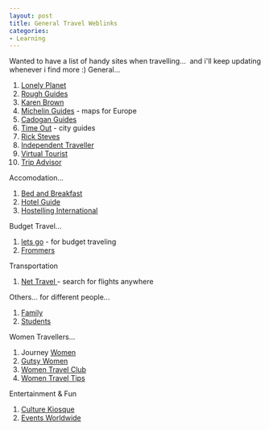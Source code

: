 ```yaml
---
layout: post
title: General Travel Weblinks
categories:
- Learning
---
```



Wanted to have a list of handy sites when travelling...  and i'll keep updating whenever i find more :) General...

1. [Lonely Planet](http://www.lonelyplanet.com/)
2. [Rough Guides](http://roughguides.com/)
3. [Karen Brown](http://www.karenbrown.com/)
4. [Michelin Guides](http://www.viamichelin.com/viamichelin/int/tpl/hme/MaHomePage.htm) - maps for Europe
5. [Cadogan Guides](http://cadoganguides.com/)
6. [Time Out](http://www.timeout.com/) - city guides
7. [Rick Steves](http://www.ricksteves.com/)
8. [Independent Traveller](http://www.independenttraveler.com/)
9. [Virtual Tourist](http://www.virtualtourist.com/)
10. [Trip Advisor](http://www.tripadvisor.com/)

Accomodation...

1. [Bed and Breakfast](http://www.bedandbreakfast.com/)
2. [Hotel Guide](http://www.hotelguide.com/)
3. [Hostelling International](http://hihostels.com/)

Budget Travel...

1. [lets go](http://www.letsgo.com/) - for budget traveling
2. [Frommers ](http://frommers.com/)

Transportation

1. [Net Travel ](http://nettravel.com/)- search for flights anywhere

Others... for different people...

1. [Family](http://familyadventuretravel.com/)
2. [Students](http://www.statravel.com/)

Women Travellers...

1. Journey [Women](http://journeywoman.com/)
2. [Gutsy Women](http://www.gutsywomentravel.com/)
3. [Women Travel Club](http://www.womenstravelclub.com/)
4. [Women Travel Tips](http://www.womentraveltips.com/)

Entertainment & Fun
1. [Culture Kiosque](http://culturekiosque.com/travel/#nav)
2. [Events Worldwide](http://eventsworldwide.com/)
